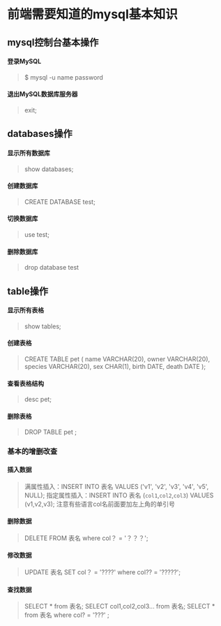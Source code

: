 # 前端需要知道的mysql基本知识

## mysql控制台基本操作

#### 登录MySQL

> $ mysql -u name password

#### 退出MySQL数据库服务器

> exit;

## databases操作

#### 显示所有数据库

> show databases;

#### 创建数据库

> CREATE DATABASE test;

#### 切换数据库

> use test;

#### 删除数据库

> drop database test

## table操作

#### 显示所有表格
> show tables;

#### 创建表格
> CREATE TABLE pet (
>    name VARCHAR(20),
>    owner VARCHAR(20),
>    species VARCHAR(20),
>    sex CHAR(1),
>    birth DATE,
>    death DATE
>    );

#### 查看表格结构
> desc pet;

#### 删除表格
> DROP TABLE pet ;

### 基本的增删改查

#### 插入数据

> 满属性插入：INSERT INTO 表名 VALUES ('v1', 'v2', 'v3', 'v4', 'v5', NULL);
> 指定属性插入：INSERT INTO 表名 (`col1`,`col2`,`col3`) VALUES (v1,v2,v3);
> 注意有些语言col名前面要加左上角的单引号

#### 删除数据

> DELETE FROM 表名 where col？ = '？？？';

#### 修改数据

> UPDATE 表名 SET col？ = '????' where col?? = '?????';

#### 查找数据

> SELECT * from 表名;
> SELECT col1,col2,col3... from 表名;
> SELECT * from 表名 where col? = '???' ;

